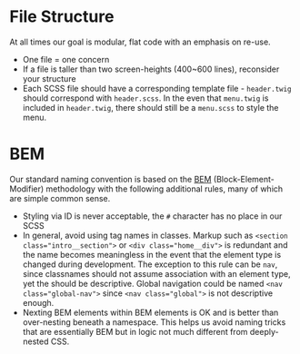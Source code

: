 # File Structure

At all times our goal is modular, flat code with an emphasis on re-use. 

* One file = one concern
* If a file is taller than two screen-heights (400~600 lines), reconsider your structure
* Each SCSS file should have a corresponding template file - `header.twig` should correspond with `header.scss`. In the even that `menu.twig` is included in `header.twig`, there should still be a `menu.scss` to style the menu.


# BEM

Our standard naming convention is based on the [BEM](http://bem.info) (Block-Element-Modifier) methodology with the following additional rules, many of which are simple common sense. 

* Styling via ID is never acceptable, the `#` character has no place in our SCSS
* In general, avoid using tag names in classes. Markup such as `<section class="intro__section">` or `<div class="home__div">` is redundant and the name becomes meaningless in the event that the element type is changed during development. The exception to this rule can be `nav`, since classnames should not assume association with an element type, yet the should be descriptive. Global navigation could be named `<nav class="global-nav">` since `<nav class="global">` is not descriptive enough. 
* Nexting BEM elements within BEM elements is OK and is better than over-nesting beneath a namespace. This helps us avoid naming tricks that are essentially BEM but in logic not much different from deeply-nested CSS. 




